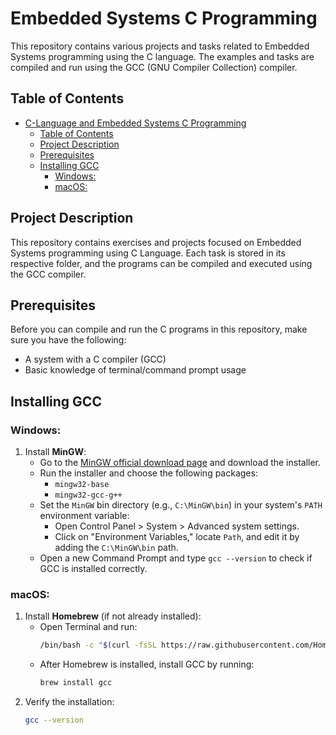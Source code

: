 # Embedded Systems C Programming

This repository contains various projects and tasks related to Embedded Systems programming using the C language. The examples and tasks are compiled and run using the GCC (GNU Compiler Collection) compiler.

## Table of Contents
- [C-Language and Embedded Systems C Programming](#embedded-systems-c-programming)
  - [Table of Contents](#table-of-contents)
  - [Project Description](#project-description)
  - [Prerequisites](#prerequisites)
  - [Installing GCC](#installing-gcc)
    - [Windows:](#windows)
    - [macOS:](#macos)

## Project Description
This repository contains exercises and projects focused on Embedded Systems programming using C Language. Each task is stored in its respective folder, and the programs can be compiled and executed using the GCC compiler.

## Prerequisites
Before you can compile and run the C programs in this repository, make sure you have the following:

- A system with a C compiler (GCC)
- Basic knowledge of terminal/command prompt usage

## Installing GCC

### Windows:
1. Install **MinGW**:
   - Go to the [MinGW official download page](http://www.mingw.org/) and download the installer.
   - Run the installer and choose the following packages:
     - `mingw32-base`
     - `mingw32-gcc-g++`
   - Set the `MinGW` bin directory (e.g., `C:\MinGW\bin`) in your system's `PATH` environment variable:
     - Open Control Panel > System > Advanced system settings.
     - Click on "Environment Variables," locate `Path`, and edit it by adding the `C:\MinGW\bin` path.
   - Open a new Command Prompt and type `gcc --version` to check if GCC is installed correctly.

### macOS:
1. Install **Homebrew** (if not already installed):
   - Open Terminal and run:
     ```bash
     /bin/bash -c "$(curl -fsSL https://raw.githubusercontent.com/Homebrew/install/HEAD/install.sh)"
     ```
   - After Homebrew is installed, install GCC by running:
     ```bash
     brew install gcc
     ```
2. Verify the installation:
   ```bash
   gcc --version
